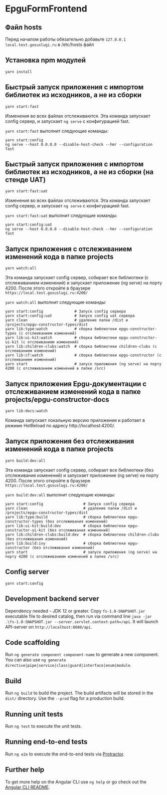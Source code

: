 # EpguFormFrontend

## Файл hosts

Перед началом работы обязательно добавьте `127.0.0.1 local.test.gosuslugi.ru` в /etc/hosts файл

## Установка npm модулей

```
yarn install
```

## Быстрый запуск приложения с импортом библиотек из исходников, а не из сборки

```
yarn start:fast
```

Изменения во всех файлах отслеживаются. Эта команда запускает config сервер, и запускает `ng serve` с конфигурацией fast.

`yarn start:fast` выполнит следующие команды:

```
yarn start:config
ng serve --host 0.0.0.0 --disable-host-check --hmr --configuration fast
```

## Быстрый запуск приложения с импортом библиотек из исходников, а не из сборки (на стенде UAT)

```
yarn start:fast:uat
```

Изменения во всех файлах отслеживаются. Эта команда запускает config сервер, и запускает `ng serve` с конфигурацией fast.

`yarn start:fast:uat` выполнит следующие команды:

```
yarn start:config:uat
ng serve --host 0.0.0.0 --disable-host-check --hmr --configuration fast
```

## Запуск приложения с отслеживанием изменений кода в папке projects

```
yarn watch:all
```

Эта команда запускает config сервер, собирает все библиотеки (с отслеживанием изменений) и запускает приложение (ng serve) на порту 4200.
После этого откройте в браузере `https://local.test.gosuslugi.ru:4200/`

`yarn watch:all` выполнит следующие команды:

```
yarn start:config              # Запуск config сервера
yarn start:config:uat          # Запуск config uat сервера
yarn clean                     # удаление папки /dist и /projects/epgu-constructor-types/dist
yarn lib:type:watch            # сборка библиотеки epgu-constructor-types (с отслеиванием изменений)
yarn lib:ui-kit:watch          # сборка библиотеки epgu-constructor-ui-kit (с отслеиванием изменений)
yarn lib:children-clubs:watch  # сборка библиотеки children-clubs (с отслеиванием изменений)
yarn lib:cf:watch              # сборка библиотеки epgu-constructor (с отслеиванием изменений)
yarn start                     # запуск приложения (ng serve) на порту 4200 (с отслеживанием изменений в папке /src)
```

## Запуск приложения Epgu-документации с отслеживанием изменений кода в папке projects/epgu-constructor-docs

```
yarn lib:docs:watch
```

Команда запускает локальную версию приложения и работает в режиме HotReload по адресу http://localhost:4200/.

## Запуск приложения без отслеживания изменений кода в папке projects

```
yarn build:dev:all
```

Эта команда запускает config сервер, собирает все библиотеки (без отслеживания изменений) и запускает приложение (ng serve) на порту 4200.
После этого откройте в браузере `https://local.test.gosuslugi.ru:4200/`

`yarn build:dev:all` выполнит следующие команды:

```
yarn start:config                  # Запуск config сервера
yarn clean                         # удаление папки /dist и /projects/epgu-constructor-types/dist
yarn lib:type:build                # сборка библиотеки epgu-constructor-types (без отслеживания изменений)
yarn lib:ui-kit:build:dev          # сборка библиотеки epgu-constructor-ui-kit (без отслеживания изменений)
yarn lib:children-clubs:build:dev  # сборка библиотеки children-clubs (без отслеживания изменений)
yarn lib:build:ivy                 # сборка библиотеки epgu-constructor (без отслеживания изменений)
yarn start                         # запуск приложения (ng serve) на порту 4200 (с отслеживанием изменений в папке /src)
```

## Config server

```
yarn start:config
```

## Development backend server

Dependency needed - JDK 12 or greater.
Copy `fs-1.0-SNAPSHOT.jar` executable file to desired catalog, then run via command line `java -jar .\fs-1.0-SNAPSHOT.jar --server.servlet.context-path=/api`. It will launch API-server on `http://localhost:8080/api`.

## Code scaffolding

Run `ng generate component component-name` to generate a new component. You can also use `ng generate directive|pipe|service|class|guard|interface|enum|module`.

## Build

Run `ng build` to build the project. The build artifacts will be stored in the `dist/` directory. Use the `--prod` flag for a production build.

## Running unit tests

Run `ng test` to execute the unit tests.

## Running end-to-end tests

Run `ng e2e` to execute the end-to-end tests via [Protractor](http://www.protractortest.org/).

## Further help

To get more help on the Angular CLI use `ng help` or go check out the [Angular CLI README](https://github.com/angular/angular-cli/blob/master/README.md).

